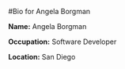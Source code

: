 #Bio for Angela Borgman

**Name:** Angela Borgman

**Occupation:** Software Developer

**Location:** San Diego
